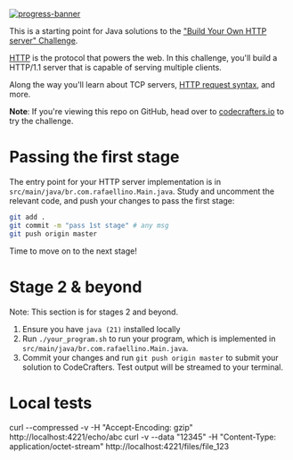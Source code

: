 [![progress-banner](https://backend.codecrafters.io/progress/http-server/a595ad6d-af8a-45a1-a5cd-e224fcddd3b5)](https://app.codecrafters.io/users/codecrafters-bot?r=2qF)

This is a starting point for Java solutions to the
["Build Your Own HTTP server" Challenge](https://app.codecrafters.io/courses/http-server/overview).

[HTTP](https://en.wikipedia.org/wiki/Hypertext_Transfer_Protocol) is the
protocol that powers the web. In this challenge, you'll build a HTTP/1.1 server
that is capable of serving multiple clients.

Along the way you'll learn about TCP servers,
[HTTP request syntax](https://www.w3.org/Protocols/rfc2616/rfc2616-sec5.html),
and more.

**Note**: If you're viewing this repo on GitHub, head over to
[codecrafters.io](https://codecrafters.io) to try the challenge.

# Passing the first stage

The entry point for your HTTP server implementation is in
`src/main/java/br.com.rafaellino.Main.java`. Study and uncomment the relevant code, and push your
changes to pass the first stage:

```sh
git add .
git commit -m "pass 1st stage" # any msg
git push origin master
```

Time to move on to the next stage!

# Stage 2 & beyond

Note: This section is for stages 2 and beyond.

1. Ensure you have `java (21)` installed locally
1. Run `./your_program.sh` to run your program, which is implemented in
   `src/main/java/br.com.rafaellino.Main.java`.
1. Commit your changes and run `git push origin master` to submit your solution
   to CodeCrafters. Test output will be streamed to your terminal.


# Local tests

curl --compressed -v -H "Accept-Encoding: gzip" http://localhost:4221/echo/abc
curl -v --data "12345" -H "Content-Type: application/octet-stream" http://localhost:4221/files/file_123
